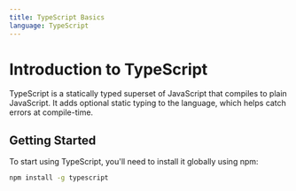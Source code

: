 ```yaml
---
title: TypeScript Basics
language: TypeScript
---
```


# Introduction to TypeScript

TypeScript is a statically typed superset of JavaScript that compiles to plain JavaScript. It adds optional static typing to the language, which helps catch errors at compile-time.

## Getting Started

To start using TypeScript, you'll need to install it globally using npm:

```bash
npm install -g typescript
```
